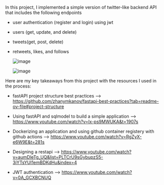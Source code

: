 In this project, I implemented a simple version of twitter-like backend API that includes the following endpoints
- user authentication (register and login) using jwt
- users (get, update, and delete)
- tweets(get, post, delete)
- retweets, likes, and follows

  ![image](https://github.com/user-attachments/assets/94199bde-ec7f-4571-9837-fb6ebf8be952)

  ![image](https://github.com/user-attachments/assets/0dedf204-bfa7-48e3-a351-fcadabba2a54)

Here are my key takeaways from this project with the resources I used in the process:

- fastAPI project structure best practices
--> https://github.com/zhanymkanov/fastapi-best-practices?tab=readme-ov-file#project-structure

- Using fastAPI and sqlmodel to build a simple application
--> https://www.youtube.com/watch?v=Ix-ps9MWUKA&t=1907s
  
- Dockerizing an application and using github container registery with github actions
--> https://www.youtube.com/watch?v=RgZyX-e6W9E&t=281s
   
- Designing a restapi
--> https://www.youtube.com/watch?v=aumDleTg_UQ&list=PLTCrU9sGybupzS5-3iYTsYUI1emBDKdHu&index=4

- JWT authentication 
--> https://www.youtube.com/watch?v=0A_GCXBCNUQ
  
